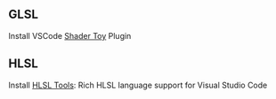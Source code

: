 
## GLSL

Install VSCode [Shader Toy](https://marketplace.visualstudio.com/items?itemName=stevensona.shader-toy) Plugin

## HLSL

Install [HLSL Tools](https://marketplace.visualstudio.com/items?itemName=TimGJones.hlsltools): Rich HLSL language support for Visual Studio Code